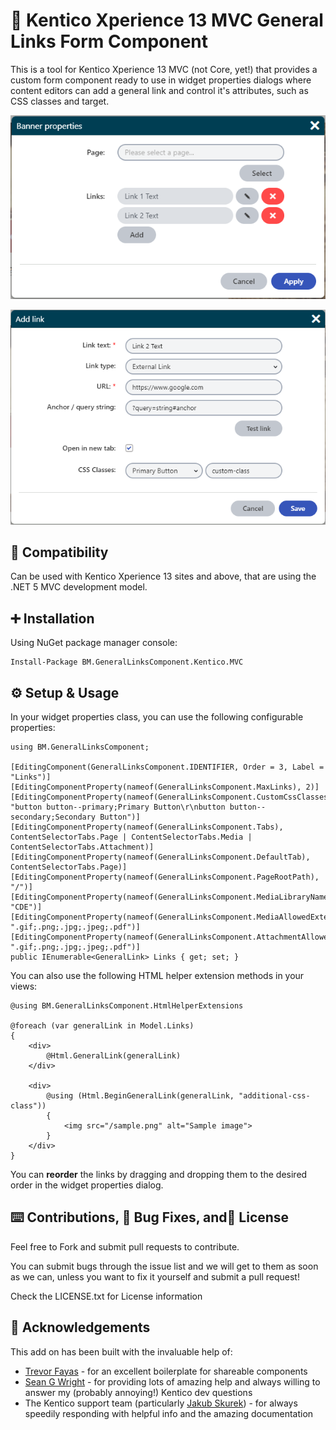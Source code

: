 # 🔗 Kentico Xperience 13 MVC General Links Form Component

This is a tool for Kentico Xperience 13 MVC (not Core, yet!) that provides a custom form component ready to use in widget properties dialogs where content editors can add a general link and control it's attributes, such as CSS classes and target.

![enter image description here](https://raw.githubusercontent.com/BenMurphyUK/BM.GeneralLinksComponent/master/assets/widgetproperties.png)

![enter image description here](https://raw.githubusercontent.com/BenMurphyUK/BM.GeneralLinksComponent/master/assets/modaldialog.png)

## 🧩 Compatibility

Can be used with Kentico Xperience 13 sites and above, that are using the .NET 5 MVC development model.

## ➕ Installation

Using NuGet package manager console: 

    Install-Package BM.GeneralLinksComponent.Kentico.MVC

## ⚙️ Setup & Usage

In your widget properties class, you can use the following configurable properties:

    using BM.GeneralLinksComponent;
    
    [EditingComponent(GeneralLinksComponent.IDENTIFIER, Order = 3, Label = "Links")]
    [EditingComponentProperty(nameof(GeneralLinksComponent.MaxLinks), 2)]
    [EditingComponentProperty(nameof(GeneralLinksComponent.CustomCssClasses), "button button--primary;Primary Button\r\nbutton button--secondary;Secondary Button")]
    [EditingComponentProperty(nameof(GeneralLinksComponent.Tabs), ContentSelectorTabs.Page | ContentSelectorTabs.Media | ContentSelectorTabs.Attachment)]
    [EditingComponentProperty(nameof(GeneralLinksComponent.DefaultTab), ContentSelectorTabs.Page)]
    [EditingComponentProperty(nameof(GeneralLinksComponent.PageRootPath), "/")]
    [EditingComponentProperty(nameof(GeneralLinksComponent.MediaLibraryName), "CDE")]
    [EditingComponentProperty(nameof(GeneralLinksComponent.MediaAllowedExtensions), ".gif;.png;.jpg;.jpeg;.pdf")]
    [EditingComponentProperty(nameof(GeneralLinksComponent.AttachmentAllowedExtensions), ".gif;.png;.jpg;.jpeg;.pdf")]
    public IEnumerable<GeneralLink> Links { get; set; }

You can also use the following HTML helper extension methods in your views:

    @using BM.GeneralLinksComponent.HtmlHelperExtensions    

    @foreach (var generalLink in Model.Links)
    {
        <div>
            @Html.GeneralLink(generalLink)
        </div>

        <div>
            @using (Html.BeginGeneralLink(generalLink, "additional-css-class"))
            {
                <img src="/sample.png" alt="Sample image">
            }
        </div>
    }

You can **reorder** the links by dragging and dropping them to the desired order in the widget properties dialog. 

## ⌨️ Contributions, 🐛 Bug Fixes, and📜 License

Feel free to Fork and submit pull requests to contribute.

You can submit bugs through the issue list and we will get to them as soon as we can, unless you want to fix it yourself and submit a pull request!

Check the LICENSE.txt for License information

## 🙏 Acknowledgements

This add on has been built with the invaluable help of:

 - [Trevor Fayas](https://github.com/KenticoDevTrev) - for an excellent boilerplate for shareable components
 - [Sean G Wright](https://github.com/seangwright) - for providing lots of amazing help and always willing to answer my (probably annoying!) Kentico dev questions
 - The Kentico support team (particularly [Jakub Skurek](https://github.com/skurekjakub)) - for always speedily responding with helpful info and the amazing documentation
